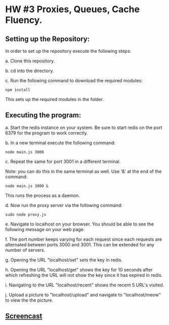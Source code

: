 # HW #3 Proxies, Queues, Cache Fluency.

## Setting up the Repository:
In order to set up the repository execute the following steps:

a. Clone this repository.

b. cd into the directory.

c. Run the following command to download the required modules:
```
npm install

```
This sets up the required modules in the folder.

## Executing the program:
a. Start the redis instance on your system. Be sure to start redis on the port 6379 for the program to work correctly.

b. In a new terminal execute the following command:
```
node main.js 3000
```
c. Repeat the same for port 3001 in a different terminal.

Note: you can do this in the same terminal as well. Use '&' at the end of the command:
```
node main.js 3000 &
```
This runs the process as a daemon.

d. Now run the proxy server via the following command:
```
sudo node proxy.js
```
e. Navigate to localhost on your browser.
You should be able to see the following message on your web page.

f. The port number keeps varying for each request since each requests are alternated between ports 3000 and 3001. This can be extended for any number of servers. 

g. Opening the URL "localhost/set" sets the key in redis. 

h. Opening the URL "localhost/get" shows the key for 10 seconds after which refreshing the URL will not show the key since it has expired in redis.

i. Navigating to the URL "localhost/recent" shows the recent 5 URL's visited.

j. Upload a picture to "localhost/upload" and navigate to "localhost/meow" to view the the picture.

## [Screencast](https://youtu.be/Zbb3eYiEoL8)

